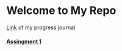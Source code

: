 # Welcome to My Repo
[Link](https://elifbayindir.github.io/boun01-elifbayindir/) of my progress journal 
#### [Assingment 1](gh-pages/hw1.html)
